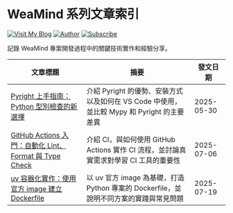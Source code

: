 # WeaMind 系列文章索引

[![Visit My Blog](https://img.shields.io/badge/Visit%20My%20Blog-Code%20and%20Me-forestgreen)](https://blog.kyomind.tw) 
[![Author](https://img.shields.io/badge/Author-Kyo%20Huang-blue)](https://blog.kyomind.tw/about) 
[![Subscribe](https://img.shields.io/badge/Subscribe-%20Email-forestgreen?style=flat&logo=gmail)](https://blog.kyomind.tw/subscribe/)

記錄 WeaMind 專案開發過程中的關鍵技術實作和經驗分享。

| 文章標題                                                                                          | 摘要                                                                                      | 發文日期   |
| ------------------------------------------------------------------------------------------------- | ----------------------------------------------------------------------------------------- | ---------- |
| [Pyright 上手指南：Python 型別檢查的新選擇](https://blog.kyomind.tw/pyright/)                     | 介紹 Pyright 的優勢、安裝方式以及如何在 VS Code 中使用，並比較 Mypy 和 Pyright 的主要差異 | 2025-05-30 |
| [GitHub Actions 入門：自動化 Lint、Format 與 Type Check](https://blog.kyomind.tw/github-actions/) | 介紹 CI，與如何使用 GitHub Actions 實作 CI 流程，並討論真實需求對學習 CI 工具的重要性     | 2025-07-06 |
| [uv 容器化實作：使用官方 image 建立 Dockerfile](https://blog.kyomind.tw/uv-dockerfile/)           | 以 uv 官方 image 為基礎，打造 Python 專案的 Dockerfile，並說明不同方案的實踐與常見問題    | 2025-07-19 |
